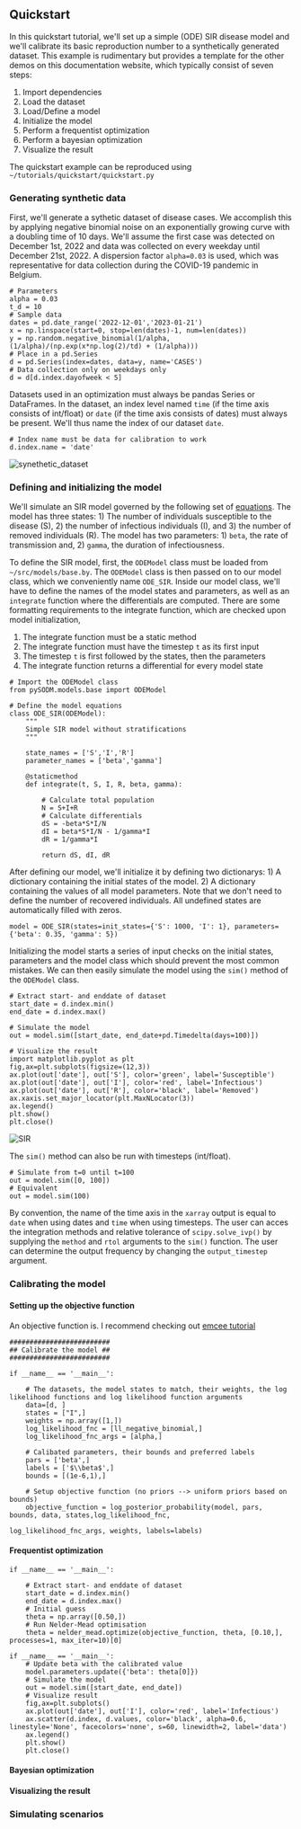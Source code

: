 ## Quickstart

In this quickstart tutorial, we'll set up a simple (ODE) SIR disease model and we'll calibrate its basic reproduction number to a synthetically generated dataset. This example is rudimentary but provides a template for the other demos on this documentation website, which typically consist of seven steps:
1. Import dependencies
2. Load the dataset
3. Load/Define a model
4. Initialize the model
5. Perform a frequentist optimization
6. Perform a bayesian optimization
7. Visualize the result

The quickstart example can be reproduced using `~/tutorials/quickstart/quickstart.py`

### Generating synthetic data

First, we'll generate a sythetic dataset of disease cases. We accomplish this by applying negative binomial noise on an exponentially growing curve with a doubling time of 10 days. We'll assume the first case was detected on December 1st, 2022 and data was collected on every weekday until December 21st, 2022. A dispersion factor `alpha=0.03` is used, which was representative for data collection during the COVID-19 pandemic in Belgium.

```
# Parameters
alpha = 0.03
t_d = 10
# Sample data
dates = pd.date_range('2022-12-01','2023-01-21')
x = np.linspace(start=0, stop=len(dates)-1, num=len(dates))
y = np.random.negative_binomial(1/alpha, (1/alpha)/(np.exp(x*np.log(2)/td) + (1/alpha)))
# Place in a pd.Series
d = pd.Series(index=dates, data=y, name='CASES')
# Data collection only on weekdays only
d = d[d.index.dayofweek < 5]
```

Datasets used in an optimization must always be pandas Series or DataFrames. In the dataset, an index level named `time` (if the time axis consists of int/float) or `date` (if the time axis consists of dates) must always be present. We'll thus name the index of our dataset `date`.  

```
# Index name must be data for calibration to work
d.index.name = 'date'
```

![synethetic_dataset](/_static/figs/quickstart_synthetic_dataset.png)

### Defining and initializing the model

We'll simulate an SIR model governed by the following set of [equations](https://medium.com/@shaliniharkar/sir-model-for-spread-of-disease-the-differential-equation-model-7e441e8636ab). The model has three states: 1) The number of individuals susceptible to the disease (S), 2) the number of infectious individuals (I), and 3) the number of removed individuals (R). The model has two parameters: 1) `beta`, the rate of transmission and, 2) `gamma`, the duration of infectiousness. 

To define the SIR model, first, the `ODEModel` class must be loaded from `~/src/models/base.by`. The `ODEModel` class is then passed on to our model class, which we conveniently name `ODE_SIR`. Inside our model class, we'll have to define the names of the model states and parameters, as well as an `integrate` function where the differentials are computed. There are some formatting requirements to the integrate function, which are checked upon model initialization,

1. The integrate function must be a static method
2. The integrate function must have the timestep `t` as its first input
3. The timestep `t` is first followed by the states, then the parameters
4. The integrate function returns a differential for every model state

```
# Import the ODEModel class
from pySODM.models.base import ODEModel

# Define the model equations
class ODE_SIR(ODEModel):
    """
    Simple SIR model without stratifications
    """
    
    state_names = ['S','I','R']
    parameter_names = ['beta','gamma']

    @staticmethod
    def integrate(t, S, I, R, beta, gamma):
        
        # Calculate total population
        N = S+I+R
        # Calculate differentials
        dS = -beta*S*I/N
        dI = beta*S*I/N - 1/gamma*I
        dR = 1/gamma*I

        return dS, dI, dR
```

After defining our model, we'll initialize it by defining two dictionarys: 1) A dictionary containing the initial states of the model. 2) A dictionary containing the values of all model parameters. Note that we don't need to define the number of recovered individuals. All undefined states are automatically filled with zeros.

```
model = ODE_SIR(states=init_states={'S': 1000, 'I': 1}, parameters={'beta': 0.35, 'gamma': 5})
```

Initializing the model starts a series of input checks on the initial states, parameters and the model class which should prevent the most common mistakes. We can then easily simulate the model using the `sim()` method of the `ODEModel` class.

```
# Extract start- and enddate of dataset
start_date = d.index.min()
end_date = d.index.max()

# Simulate the model
out = model.sim([start_date, end_date+pd.Timedelta(days=100)])

# Visualize the result
import matplotlib.pyplot as plt
fig,ax=plt.subplots(figsize=(12,3))
ax.plot(out['date'], out['S'], color='green', label='Susceptible')
ax.plot(out['date'], out['I'], color='red', label='Infectious')
ax.plot(out['date'], out['R'], color='black', label='Removed')
ax.xaxis.set_major_locator(plt.MaxNLocator(3))
ax.legend()
plt.show()
plt.close()
```

![SIR](/_static/figs/quickstart_SIR.png)

The `sim()` method can also be run with timesteps (int/float).
```
# Simulate from t=0 until t=100
out = model.sim([0, 100])
# Equivalent
out = model.sim(100)
```
By convention, the name of the time axis in the `xarray` output is equal to `date` when using dates and `time` when using timesteps. The user can acces the integration methods and relative tolerance of `scipy.solve_ivp()` by supplying the `method` and `rtol` arguments to the `sim()` function. The user can determine the output frequency by changing the `output_timestep` argument.

### Calibrating the model

#### Setting up the objective function

An objective function is. I recommend checking out [emcee tutorial](https://emcee.readthedocs.io/en/stable/tutorials/line/)

```
#########################
## Calibrate the model ##
#########################

if __name__ == '__main__':

    # The datasets, the model states to match, their weights, the log likelihood functions and log likelihood function arguments
    data=[d, ]
    states = ["I",]
    weights = np.array([1,])
    log_likelihood_fnc = [ll_negative_binomial,]
    log_likelihood_fnc_args = [alpha,]

    # Calibated parameters, their bounds and preferred labels
    pars = ['beta',]
    labels = ['$\\beta$',]
    bounds = [(1e-6,1),]

    # Setup objective function (no priors --> uniform priors based on bounds)
    objective_function = log_posterior_probability(model, pars, bounds, data, states,log_likelihood_fnc,
                                                   log_likelihood_fnc_args, weights, labels=labels)
```

#### Frequentist optimization

```
if __name__ == '__main__':

    # Extract start- and enddate of dataset
    start_date = d.index.min()
    end_date = d.index.max()
    # Initial guess
    theta = np.array([0.50,])
    # Run Nelder-Mead optimisation
    theta = nelder_mead.optimize(objective_function, theta, [0.10,], processes=1, max_iter=10)[0]
```

```
if __name__ == '__main__':
    # Update beta with the calibrated value
    model.parameters.update({'beta': theta[0]})
    # Simulate the model
    out = model.sim([start_date, end_date])
    # Visualize result
    fig,ax=plt.subplots()
    ax.plot(out['date'], out['I'], color='red', label='Infectious')
    ax.scatter(d.index, d.values, color='black', alpha=0.6, linestyle='None', facecolors='none', s=60, linewidth=2, label='data')
    ax.legend()
    plt.show()
    plt.close()
```

#### Bayesian optimization

#### Visualizing the result



### Simulating scenarios